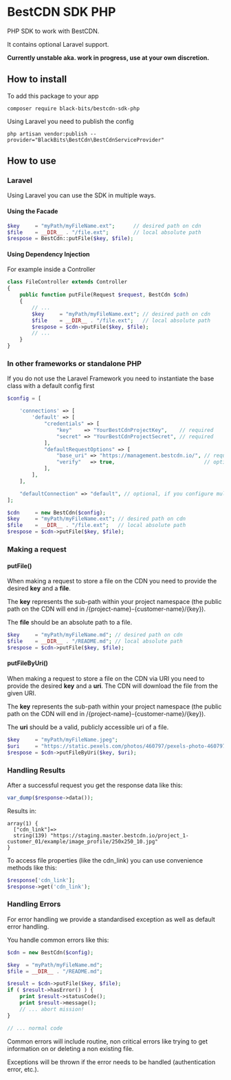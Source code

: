 # BestCDN SDK PHP

PHP SDK to work with BestCDN.

It contains optional Laravel support.

**Currently unstable aka. work in progress, use at your own discretion.**

## How to install

To add this package to your app
```
composer require black-bits/bestcdn-sdk-php
```

Using Laravel you need to publish the config
```
php artisan vendor:publish --provider="BlackBits\BestCdn\BestCdnServiceProvider"
```

## How to use

### Laravel

Using Laravel you can use the SDK in multiple ways.

#### Using the Facade

```php
$key     = "myPath/myFileName.ext";      // desired path on cdn
$file    = __DIR__ . "/file.ext";        // local absolute path
$respose = BestCdn::putFile($key, $file); 
```


#### Using Dependency Injection

For example inside a Controller

```php
class FileController extends Controller
{
    public function putFile(Request $request, BestCdn $cdn)
    {
        // ...
        $key     = "myPath/myFileName.ext"; // desired path on cdn
        $file    = __DIR__ . "/file.ext";   // local absolute path
        $respose = $cdn->putFile($key, $file); 
        // ...
    }
}
```

### In other frameworks or standalone PHP
If you do not use the Laravel Framework you need to instantiate the base class with a default config first

```php
$config = [

    'connections' => [
        'default' => [
            "credentials" => [
                "key"    => "YourBestCdnProjectKey",    // required
                "secret" => "YourBestCdnProjectSecret", // required
            ],
            "defaultRequestOptions" => [
                "base_uri" => "https://management.bestcdn.io/", // required - e.g. sandbox(testing) or production endpoint
                "verify"   => true,                             // optional - can be set to false for local testing (does not enforce SSL verification)
            ],
        ],
    ],

    "defaultConnection" => "default", // optional, if you configure multiple connections (multiple projects/testing/production)
];

$cdn     = new BestCdn($config);
$key     = "myPath/myFileName.ext"; // desired path on cdn
$file    = __DIR__ . "/file.ext";   // local absolute path
$respose = $cdn->putFile($key, $file);
```

### Making a request

#### putFile()
When making a request to store a file on the CDN you need to provide the desired **key** and a **file**.
  
The **key** represents the sub-path within your project namespace (the public path on the CDN will end in /{project-name}-{customer-name}/{key}).

The **file** should be an absolute path to a file.

```php
$key     = "myPath/myFileName.md"; // desired path on cdn
$file    = __DIR__ . "/README.md"; // local absolute path
$respose = $cdn->putFile($key, $file);
```

#### putFileByUri()
When making a request to store a file on the CDN via URI you need to provide the desired **key** and a **uri**.
The CDN will download the file from the given URI.
  
The **key** represents the sub-path within your project namespace (the public path on the CDN will end in /{project-name}-{customer-name}/{key}).

The **uri** should be a valid, publicly accessible uri of a file.

```php
$key     = "myPath/myFileName.jpeg";                                           // desired path on cdn
$uri     = "https://static.pexels.com/photos/460797/pexels-photo-460797.jpeg"; // public uri
$respose = $cdn->putFileByUri($key, $uri);
```

### Handling Results

After a successful request you get the response data like this:
```php
var_dump($response->data());
```
Results in:
```
array(1) {
  ["cdn_link"]=>
  string(139) "https://staging.master.bestcdn.io/project_1-customer_01/example/image_profile/250x250_10.jpg"
}
```

To access file properties (like the cdn_link) you can use convenience methods like this:
```php
$response['cdn_link'];
$response->get('cdn_link');
```
### Handling Errors

For error handling we provide a standardised exception as well as default error handling.

You handle common errors like this:

```php
$cdn = new BestCdn($config);

$key  = "myPath/myFileName.md";
$file = __DIR__ . "/README.md";

$result = $cdn->putFile($key, $file);
if ( $result->hasError() ) {
    print $result->statusCode();
    print $result->message();
    // ... abort mission!
}

// ... normal code
```

Common errors will include routine, non critical errors like trying to get information on or deleting a non existing file.

Exceptions will be thrown if the error needs to be handled (authentication error, etc.).